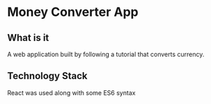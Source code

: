 # Money Converter App
## What is it
A web application built by following a tutorial that converts currency.

## Technology Stack
React was used along with some ES6 syntax

